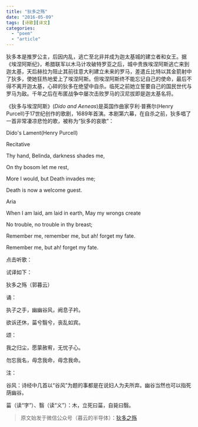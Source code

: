 ```yaml
---
title: "狄多之殇"
date: "2016-05-09"
tags: [诗歌][译文]
categories: 
  - "poem"
  - "article"
---
```



狄多本是推罗公主，后因内乱，逃亡至北非并成为迦太基城的建立者和女王。据《埃涅阿斯纪》，希腊联军以木马计攻破特罗亚之后，城中贵族埃涅阿斯逃亡来到迦太基，天后赫拉为阻止其前往意大利建立未来的罗马，差遣丘比特以其金箭射中了狄多，使她狂热地爱上了埃涅阿斯。但埃涅阿斯终不能忘记自己的使命，最后不得不离开迦太基，心碎的狄多在绝望中自杀。临死之前她立誓要自己的国民世代与罗马为敌。千年之后在布匿战争中屡次击败罗马的汉尼拔即是迦太基名将。  


《狄多与埃涅阿斯》(_Dido and Aeneas_)是英国作曲家亨利·普赛尔(Henry Purcell)于17世纪创作的歌剧，1689年首演。本剧第六幕，在自杀之前，狄多唱了一首非常凄凉悲怆的歌，被称为“狄多的哀歌”：

  

Dido's Lament(Henry Purcell)

  

Recitative

Thy hand, Belinda, darkness shades me,

On thy bosom let me rest,

More I would, but Death invades me;

Death is now a welcome guest.

  

Aria

When I am laid, am laid in earth, May my wrongs create

No trouble, no trouble in thy breast;

Remember me, remember me, but ah! forget my fate.

Remember me, but ah! forget my fate.

  

点击听歌：

试译如下：  

  

狄多之殇（郭暮云）

  

诵：

执子之手，幽幽谷风，阙息子衿。

欲诉还休，菑兮翳兮，丧乱如宾。

颂：

我之归尘，愿蒙赦宥，无忧子心。

勿忘我名，毋念我命，毋念我命。

  

注：

谷风：诗经中几首以“谷风”为题的事都是在说妇人为夫所弃。幽谷当然也可以指死荫幽谷。

菑（读“字”）、翳（读“义”）：木，立死曰菑，自毙曰翳。

  

> 原文始发于微信公众号（暮云的半导体）：[狄多之殇](http://mp.weixin.qq.com/s?__biz=MzAxMzcyMDY4Ng==&mid=2652604983&idx=1&sn=5e6f5c9ee22c346d2c6677cfbceb67b5&chksm=80716736b706ee2074e589c24ca70c9a41222ada75b0eab52493a7048a73b1bbeb63dc64e9cc&scene=27#wechat_redirect)
